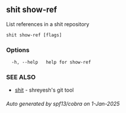 ## shit show-ref

List references in a shit repository

```
shit show-ref [flags]
```

### Options

```
  -h, --help   help for show-ref
```

### SEE ALSO

* [shit](shit.md)	 - shreyesh's git tool

###### Auto generated by spf13/cobra on 1-Jan-2025
